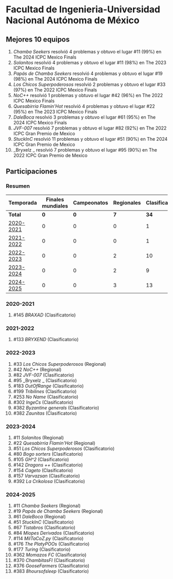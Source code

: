 ---
---

# Facultad de Ingenieria-Universidad Nacional Autónoma de México

## Mejores 10 equipos

1. _Chamba Seekers_ resolvió 4 problemas y obtuvo el lugar #11 (99%) en The 2024 ICPC Mexico Finals
1. _Solanitos_ resolvió 4 problemas y obtuvo el lugar #11 (98%) en The 2023 ICPC Mexico Finals
1. _Papás de Chamba Seekers_ resolvió 4 problemas y obtuvo el lugar #19 (98%) en The 2024 ICPC Mexico Finals
1. _Los Chicos Superpoderosos_ resolvió 2 problemas y obtuvo el lugar #33 (97%) en The 2022 ICPC Mexico Finals
1. _NoC++_ resolvió 1 problemas y obtuvo el lugar #42 (96%) en The 2022 ICPC Mexico Finals
1. _Quesabirria Flamin'Hot_ resolvió 4 problemas y obtuvo el lugar #22 (95%) en The 2023 ICPC Mexico Finals
1. _DaleBoca_ resolvió 3 problemas y obtuvo el lugar #61 (95%) en The 2024 ICPC Mexico Finals
1. _JVF-007_ resolvió 7 problemas y obtuvo el lugar #82 (92%) en The 2022 ICPC Gran Premio de Mexico
1. _StuckInC_ resolvió 11 problemas y obtuvo el lugar #51 (90%) en The 2024 ICPC Gran Premio de Mexico
1. _Bryxelz _ resolvió 7 problemas y obtuvo el lugar #95 (90%) en The 2022 ICPC Gran Premio de Mexico

## Participaciones

### Resumen

| Temporada | Finales mundiales | Campeonatos | Regionales | Clasificatorios | Equipos |
| --- | --- | --- | --- | --- | --- |
| **Total** | **0** | **0** | **7** | **34** | **34** |
| [2020-2021](#2020-2021) | 0 | 0 | 0 | 1 | 1 |
| [2021-2022](#2021-2022) | 0 | 0 | 0 | 1 | 1 |
| [2022-2023](#2022-2023) | 0 | 0 | 2 | 10 | 10 |
| [2023-2024](#2023-2024) | 0 | 0 | 2 | 9 | 9 |
| [2024-2025](#2024-2025) | 0 | 0 | 3 | 13 | 13 |

### 2020-2021

1. #145 _BRAXAD_ (Clasificatorio)

### 2021-2022

1. #133 _BRYXEND_ (Clasificatorio)

### 2022-2023

1. #33 _Los Chicos Superpoderosos_ (Regional)
1. #42 _NoC++_ (Regional)
1. #82 _JVF-007_ (Clasificatorio)
1. #95 _Bryxelz _ (Clasificatorio)
1. #183 _OutOfRange_ (Clasificatorio)
1. #199 _Tribilines_ (Clasificatorio)
1. #253 _No Name_ (Clasificatorio)
1. #302 _IngeCs_ (Clasificatorio)
1. #382 _Byzantine generals_ (Clasificatorio)
1. #382 _Zaunitas_ (Clasificatorio)

### 2023-2024

1. #11 _Solanitos_ (Regional)
1. #22 _Quesabirria Flamin'Hot_ (Regional)
1. #51 _Los Chicos Superpoderosos_ (Clasificatorio)
1. #80 _Bogo sorters_ (Clasificatorio)
1. #105 _GH^2_ (Clasificatorio)
1. #142 _Dragons ++_ (Clasificatorio)
1. #154 _Cageto_ (Clasificatorio)
1. #157 _Varvazsan_ (Clasificatorio)
1. #392 _La Crikolosa_ (Clasificatorio)

### 2024-2025

1. #11 _Chamba Seekers_ (Regional)
1. #19 _Papás de Chamba Seekers_ (Regional)
1. #61 _DaleBoca_ (Regional)
1. #51 _StuckInC_ (Clasificatorio)
1. #67 _Tistabros_ (Clasificatorio)
1. #84 _Miopes Derivados_ (Clasificatorio)
1. #114 _MilTaCoZ.py_ (Clasificatorio)
1. #176 _The PlatyPOOs_ (Clasificatorio)
1. #177 _Turing_ (Clasificatorio)
1. #362 _Momazos FC_ (Clasificatorio)
1. #370 _ChambitasFI_ (Clasificatorio)
1. #376 _GooseFarmers_ (Clasificatorio)
1. #383 _8hoursofsleep_ (Clasificatorio)



